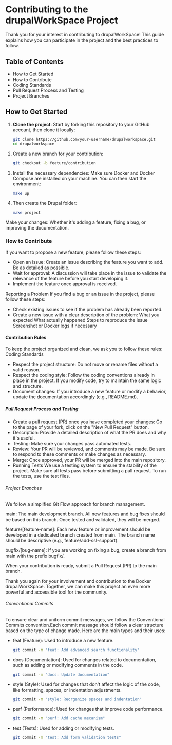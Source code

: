 # Contributing to the drupalWorkSpace Project

Thank you for your interest in contributing to drupalWorkSpace! This guide explains how you can participate in the project and the best practices to follow.

## Table of Contents

- How to Get Started
- How to Contribute
- Coding Standards
- Pull Request Process and Testing
- Project Branches

## How to Get Started

1. **Clone the project**: Start by forking this repository to your GitHub account, then clone it locally:

   ```bash
   git clone https://github.com/your-username/drupalworkspace.git
   cd drupalworkspace

2. Create a new branch for your contribution:
   ```bash
   git checkout -b feature/contribution

3. Install the necessary dependencies: Make sure Docker and Docker Compose are installed on your machine. You can then start the environment:
   ```bash
   make up 
4. Then create the Drupal folder:
   ```bash
   make project 
Make your changes: Whether it's adding a feature, fixing a bug, or improving the documentation.

### How to Contribute
If you want to propose a new feature, please follow these steps:
- Open an issue: Create an issue describing the feature you want to add. Be as detailed as possible.
- Wait for approval: A discussion will take place in the issue to validate the relevance of the feature before you start developing it.
- Implement the feature once approval is received.

Reporting a Problem
If you find a bug or an issue in the project, please follow these steps:
- Check existing issues to see if the problem has already been reported.
- Create a new issue with a clear description of the problem:
    What you expected
    What actually happened
    Steps to reproduce the issue
    Screenshot or Docker logs if necessary
#### Contribution Rules
To keep the project organized and clean, we ask you to follow these rules:
Coding Standards
- Respect the project structure: Do not move or rename files without a valid reason.
- Respect the coding style: Follow the coding conventions already in place in the project. If you modify code, try to maintain the same logic and structure.
- Document changes: If you introduce a new feature or modify a behavior, update the documentation accordingly (e.g., README.md).
##### Pull Request Process and Testing
- Create a pull request (PR) once you have completed your changes: Go to the page of your fork, click on the "New Pull Request" button.
- Description: Provide a detailed description of what the PR does and why it's useful.
- Testing: Make sure your changes pass automated tests.
- Review: Your PR will be reviewed, and comments may be made. Be sure to respond to these comments or make changes as necessary.
- Merge: Once approved, your PR will be merged into the main repository.
- Running Tests
We use a testing system to ensure the stability of the project. Make sure all tests pass before submitting a pull request. To run the tests, use the test files.

###### Project Branches
We follow a simplified Git Flow approach for branch management.

main: The main development branch. All new features and bug fixes should be based on this branch. Once tested and validated, they will be merged.

feature/[feature-name]: Each new feature or improvement should be developed in a dedicated branch created from main. The branch name should be descriptive (e.g., feature/add-ssl-support).

bugfix/[bug-name]: If you are working on fixing a bug, create a branch from main with the prefix bugfix/.

When your contribution is ready, submit a Pull Request (PR) to the main branch.


Thank you again for your involvement and contribution to the Docker drupalWorkSpace. Together, we can make this project an even more powerful and accessible tool for the community.

###### Conventional Commits
To ensure clear and uniform commit messages, we follow the Conventional Commits convention.Each commit message should follow a clear structure based on the type of change made. Here are the main types and their uses:
- feat (Feature): Used to introduce a new feature.
  ```bash
  git commit -m "feat: Add advanced search functionality"
- docs (Documentation): Used for changes related to documentation, such as adding or modifying comments in the code.
  ```bash
  git commit -m "docs: Update documentation"

- style (Style): Used for changes that don't affect the logic of the code, like formatting, spaces, or indentation adjustments.
  ```bash
  git commit -m "style: Reorganize spaces and indentation"

- perf (Performance): Used for changes that improve code performance.
  ```bash
  git commit -m "perf: Add cache mecanism"

- test (Tests): Used for adding or modifying tests.
  ```bash
  git commit -m "test: Add form validation tests"
